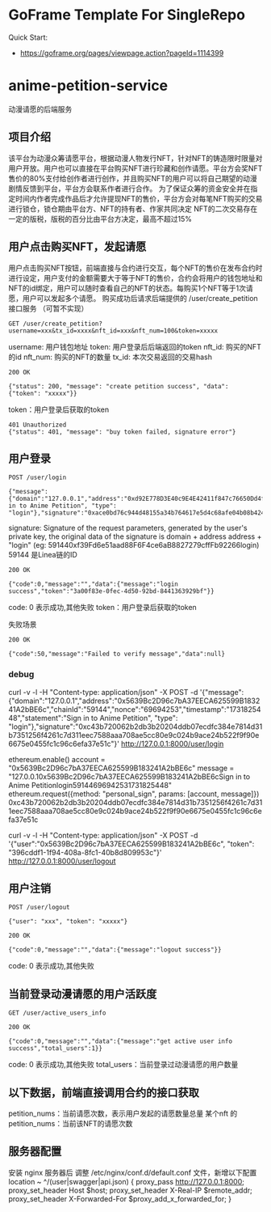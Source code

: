 # GoFrame Template For SingleRepo

Quick Start: 
- https://goframe.org/pages/viewpage.action?pageId=1114399


# anime-petition-service
动漫请愿的后端服务

## 项目介绍
该平台为动漫众筹请愿平台，根据动漫人物发行NFT，针对NFT的铸造限时限量对用户开放。用户也可以直接在平台购买NFT进行珍藏和创作请愿。平台方会奖NFT售价的80%支付给创作者进行创作，并且购买NFT的用户可以将自己期望的动漫剧情反馈到平台，平台方会联系作者进行合作。
为了保证众筹的资金安全并在指定时间内作者完成作品后才允许提现NFT的售价，平台方会对每笔NFT购买的交易进行锁仓，锁仓期由平台方、NFT的持有者、作家共同决定
NFT的二次交易存在一定的版税，版税的百分比由平台方决定，最高不超过15%

## 用户点击购买NFT，发起请愿
用户点击购买NFT按钮，前端直接与合约进行交互，每个NFT的售价在发布合约时进行设定，用户支付的金额需要大于等于NFT的售价，合约会将用户的钱包地址和NFT的id绑定，用户可以随时查看自己的NFT的状态。每购买1个NFT等于1次请愿，用户可以发起多个请愿。
购买成功后请求后端提供的 /user/create_petition 接口服务 （可暂不实现）
```
GET /user/create_petition?username=xxx&tx_id=xxxx&nft_id=xxx&nft_num=100&token=xxxxx
```
username: 用户钱包地址
token: 用户登录后后端返回的token
nft_id: 购买的NFT的id
nft_num: 购买的NFT的数量
tx_id: 本次交易返回的交易hash

```
200 OK

{"status": 200, "message": "create petition success", "data": {"token": "xxxxx"}}
```
token：用户登录后获取的token

```
401 Unauthorized
{"status": 401, "message": "buy token failed, signature error"}
```

## 用户登录
```
POST /user/login

{"message":{"domain":"127.0.0.1","address":"0xd92E778D3E40c9E4E42411f847c76650Dd4f27fC","chainId":59144,"nonce":"69694253","timestamp":"1731825448","statement":"Sign in to Anime Petition", "type": "login"},"signature":"0xace0bd76c944d48155a34b764617e5d4c68afe04b08b424d55ca9ad37d614cac7d23253f1d03dca3610dddc7d146c6e1fdb64750f076b59f1ada96b392774dd21b"}
```

signature: Signature of the request parameters, generated by the user's private key, the original data of the signature is domain + address address + "login" (eg: 591440xf39Fd6e51aad88F6F4ce6aB8827279cffFb92266login)
59144 是Linea链的ID

```
200 OK

{"code":0,"message":"","data":{"message":"login success","token":"3a00f83e-0fec-4d50-92bd-8441363929bf"}}
```
code: 0 表示成功,其他失败
token：用户登录后获取的token

失败场景
```
200 OK

{"code":50,"message":"Failed to verify message","data":null}
```

### debug
curl -v -l -H "Content-type: application/json" -X POST -d '{"message":{"domain":"127.0.0.1","address":"0x5639Bc2D96c7bA37EECA625599B183241A2bBE6c","chainId":"59144","nonce":"69694253","timestamp":"1731825448","statement":"Sign in to Anime Petition", "type": "login"},"signature":"0xc43b720062b2db3b20204ddb07ecdfc384e7814d31b7351256f4261c7d311eec7588aaa708ae5cc80e9c024b9ace24b522f9f90e6675e0455fc1c96c6efa37e51c"}' http://127.0.0.1:8000/user/login

ethereum.enable()
account = "0x5639Bc2D96c7bA37EECA625599B183241A2bBE6c"
message = "127.0.0.10x5639Bc2D96c7bA37EECA625599B183241A2bBE6cSign in to Anime Petitionlogin59144696942531731825448"
ethereum.request({method: "personal_sign", params: [account, message]})
0xc43b720062b2db3b20204ddb07ecdfc384e7814d31b7351256f4261c7d311eec7588aaa708ae5cc80e9c024b9ace24b522f9f90e6675e0455fc1c96c6efa37e51c

curl -v -l -H "Content-type: application/json" -X POST -d '{"user":"0x5639Bc2D96c7bA37EECA625599B183241A2bBE6c", "token": "396cddf1-1f94-408a-8fc1-40b8d809953c"}' http://127.0.0.1:8000/user/logout

## 用户注销
```
POST /user/logout

{"user": "xxx", "token": "xxxxx"}
```

```
200 OK

{"code":0,"message":"","data":{"message":"logout success"}}
```
code: 0 表示成功,其他失败

## 当前登录动漫请愿的用户活跃度
```
GET /user/active_users_info
```

```
200 OK

{"code":0,"message":"","data":{"message":"get active user info success","total_users":1}}
```
code: 0 表示成功,其他失败
total_users：当前登录过动漫请愿的用户数量

## 以下数据，前端直接调用合约的接口获取
petition_nums：当前请愿次数，表示用户发起的请愿数量总量
某个nft 的 petition_nums：当前该NFT的请愿次数


## 服务器配置
安装 nginx 服务器后
调整 /etc/nginx/conf.d/default.conf 文件，新增以下配置
location ~ ^/(user|swagger|api.json) {
    proxy_pass http://127.0.0.1:8000;
    proxy_set_header Host $host;
    proxy_set_header X-Real-IP $remote_addr;
    proxy_set_header X-Forwarded-For $proxy_add_x_forwarded_for;
}